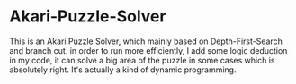 # Akari-Puzzle-Solver

This is an Akari Puzzle Solver, which mainly based on Depth-First-Search and branch cut. in order to run more efficiently,
I add some logic deduction in my code, it can solve a big area of the puzzle in some cases which is absolutely right. It's actually a kind
of dynamic programming.
